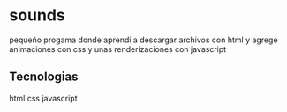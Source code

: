 # sounds
pequeño progama donde aprendi a descargar archivos con html y agrege animaciones con css y unas renderizaciones con javascript

## Tecnologias
html
css
javascript
